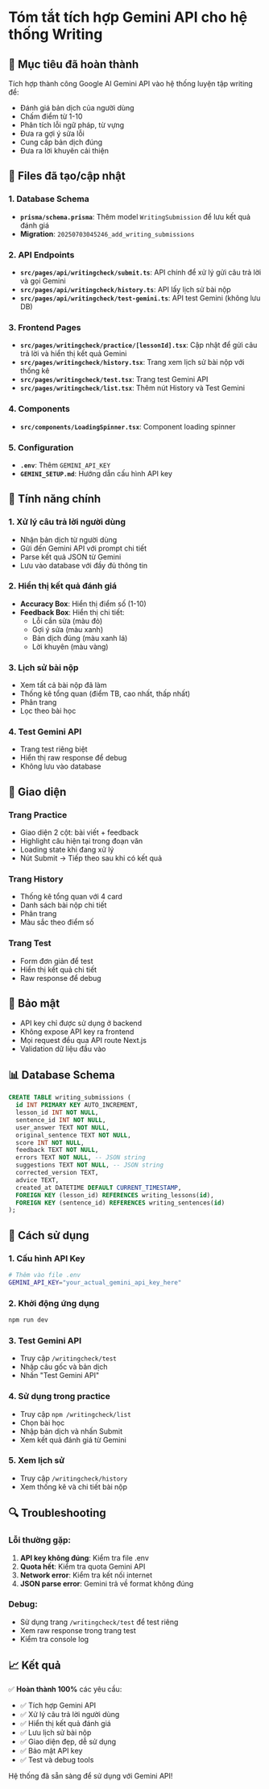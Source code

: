 # Tóm tắt tích hợp Gemini API cho hệ thống Writing

## 🎯 Mục tiêu đã hoàn thành

Tích hợp thành công Google AI Gemini API vào hệ thống luyện tập writing để:
- Đánh giá bản dịch của người dùng
- Chấm điểm từ 1-10
- Phân tích lỗi ngữ pháp, từ vựng
- Đưa ra gợi ý sửa lỗi
- Cung cấp bản dịch đúng
- Đưa ra lời khuyên cải thiện

## 📁 Files đã tạo/cập nhật

### 1. Database Schema
- **`prisma/schema.prisma`**: Thêm model `WritingSubmission` để lưu kết quả đánh giá
- **Migration**: `20250703045246_add_writing_submissions`

### 2. API Endpoints
- **`src/pages/api/writingcheck/submit.ts`**: API chính để xử lý gửi câu trả lời và gọi Gemini
- **`src/pages/api/writingcheck/history.ts`**: API lấy lịch sử bài nộp
- **`src/pages/api/writingcheck/test-gemini.ts`**: API test Gemini (không lưu DB)

### 3. Frontend Pages
- **`src/pages/writingcheck/practice/[lessonId].tsx`**: Cập nhật để gửi câu trả lời và hiển thị kết quả Gemini
- **`src/pages/writingcheck/history.tsx`**: Trang xem lịch sử bài nộp với thống kê
- **`src/pages/writingcheck/test.tsx`**: Trang test Gemini API
- **`src/pages/writingcheck/list.tsx`**: Thêm nút History và Test Gemini

### 4. Components
- **`src/components/LoadingSpinner.tsx`**: Component loading spinner

### 5. Configuration
- **`.env`**: Thêm `GEMINI_API_KEY`
- **`GEMINI_SETUP.md`**: Hướng dẫn cấu hình API key

## 🔧 Tính năng chính

### 1. Xử lý câu trả lời người dùng
- Nhận bản dịch từ người dùng
- Gửi đến Gemini API với prompt chi tiết
- Parse kết quả JSON từ Gemini
- Lưu vào database với đầy đủ thông tin

### 2. Hiển thị kết quả đánh giá
- **Accuracy Box**: Hiển thị điểm số (1-10)
- **Feedback Box**: Hiển thị chi tiết:
  - Lỗi cần sửa (màu đỏ)
  - Gợi ý sửa (màu xanh)
  - Bản dịch đúng (màu xanh lá)
  - Lời khuyên (màu vàng)

### 3. Lịch sử bài nộp
- Xem tất cả bài nộp đã làm
- Thống kê tổng quan (điểm TB, cao nhất, thấp nhất)
- Phân trang
- Lọc theo bài học

### 4. Test Gemini API
- Trang test riêng biệt
- Hiển thị raw response để debug
- Không lưu vào database

## 🎨 Giao diện

### Trang Practice
- Giao diện 2 cột: bài viết + feedback
- Highlight câu hiện tại trong đoạn văn
- Loading state khi đang xử lý
- Nút Submit → Tiếp theo sau khi có kết quả

### Trang History
- Thống kê tổng quan với 4 card
- Danh sách bài nộp chi tiết
- Phân trang
- Màu sắc theo điểm số

### Trang Test
- Form đơn giản để test
- Hiển thị kết quả chi tiết
- Raw response để debug

## 🔐 Bảo mật

- API key chỉ được sử dụng ở backend
- Không expose API key ra frontend
- Mọi request đều qua API route Next.js
- Validation dữ liệu đầu vào

## 📊 Database Schema

```sql
CREATE TABLE writing_submissions (
  id INT PRIMARY KEY AUTO_INCREMENT,
  lesson_id INT NOT NULL,
  sentence_id INT NOT NULL,
  user_answer TEXT NOT NULL,
  original_sentence TEXT NOT NULL,
  score INT NOT NULL,
  feedback TEXT NOT NULL,
  errors TEXT NOT NULL, -- JSON string
  suggestions TEXT NOT NULL, -- JSON string
  corrected_version TEXT,
  advice TEXT,
  created_at DATETIME DEFAULT CURRENT_TIMESTAMP,
  FOREIGN KEY (lesson_id) REFERENCES writing_lessons(id),
  FOREIGN KEY (sentence_id) REFERENCES writing_sentences(id)
);
```

## 🚀 Cách sử dụng

### 1. Cấu hình API Key
```bash
# Thêm vào file .env
GEMINI_API_KEY="your_actual_gemini_api_key_here"
```

### 2. Khởi động ứng dụng
```bash
npm run dev
```

### 3. Test Gemini API
- Truy cập `/writingcheck/test`
- Nhập câu gốc và bản dịch
- Nhấn "Test Gemini API"

### 4. Sử dụng trong practice
- Truy cập `npm /writingcheck/list`
- Chọn bài học
- Nhập bản dịch và nhấn Submit
- Xem kết quả đánh giá từ Gemini

### 5. Xem lịch sử
- Truy cập `/writingcheck/history`
- Xem thống kê và chi tiết bài nộp

## 🔍 Troubleshooting

### Lỗi thường gặp:
1. **API key không đúng**: Kiểm tra file .env
2. **Quota hết**: Kiểm tra quota Gemini API
3. **Network error**: Kiểm tra kết nối internet
4. **JSON parse error**: Gemini trả về format không đúng

### Debug:
- Sử dụng trang `/writingcheck/test` để test riêng
- Xem raw response trong trang test
- Kiểm tra console log

## 📈 Kết quả

✅ **Hoàn thành 100%** các yêu cầu:
- ✅ Tích hợp Gemini API
- ✅ Xử lý câu trả lời người dùng
- ✅ Hiển thị kết quả đánh giá
- ✅ Lưu lịch sử bài nộp
- ✅ Giao diện đẹp, dễ sử dụng
- ✅ Bảo mật API key
- ✅ Test và debug tools

Hệ thống đã sẵn sàng để sử dụng với Gemini API! 